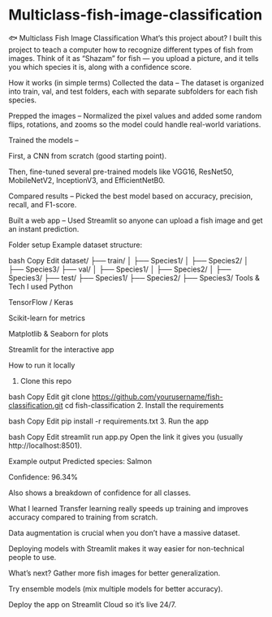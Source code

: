 # Multiclass-fish-image-classification
🐟 Multiclass Fish Image Classification
What’s this project about?
I built this project to teach a computer how to recognize different types of fish from images.
Think of it as “Shazam” for fish — you upload a picture, and it tells you which species it is, along with a confidence score.

How it works (in simple terms)
Collected the data – The dataset is organized into train, val, and test folders, each with separate subfolders for each fish species.

Prepped the images – Normalized the pixel values and added some random flips, rotations, and zooms so the model could handle real-world variations.

Trained the models –

First, a CNN from scratch (good starting point).

Then, fine-tuned several pre-trained models like VGG16, ResNet50, MobileNetV2, InceptionV3, and EfficientNetB0.

Compared results – Picked the best model based on accuracy, precision, recall, and F1-score.

Built a web app – Used Streamlit so anyone can upload a fish image and get an instant prediction.

Folder setup
Example dataset structure:

bash
Copy
Edit
dataset/
  ├── train/
  │     ├── Species1/
  │     ├── Species2/
  │     ├── Species3/
  ├── val/
  │     ├── Species1/
  │     ├── Species2/
  │     ├── Species3/
  ├── test/
        ├── Species1/
        ├── Species2/
        ├── Species3/
Tools & Tech I used
Python

TensorFlow / Keras

Scikit-learn for metrics

Matplotlib & Seaborn for plots

Streamlit for the interactive app

How to run it locally
1. Clone this repo

bash
Copy
Edit
git clone https://github.com/yourusername/fish-classification.git
cd fish-classification
2. Install the requirements

bash
Copy
Edit
pip install -r requirements.txt
3. Run the app

bash
Copy
Edit
streamlit run app.py
Open the link it gives you (usually http://localhost:8501).

Example output
Predicted species: Salmon

Confidence: 96.34%

Also shows a breakdown of confidence for all classes.

What I learned
Transfer learning really speeds up training and improves accuracy compared to training from scratch.

Data augmentation is crucial when you don’t have a massive dataset.

Deploying models with Streamlit makes it way easier for non-technical people to use.

What’s next?
Gather more fish images for better generalization.

Try ensemble models (mix multiple models for better accuracy).

Deploy the app on Streamlit Cloud so it’s live 24/7.
